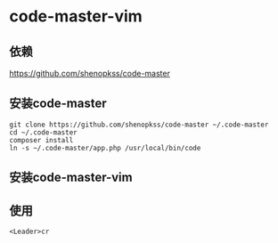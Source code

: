 # code-master-vim

## 依赖
https://github.com/shenopkss/code-master

## 安装code-master
```
git clone https://github.com/shenopkss/code-master ~/.code-master
cd ~/.code-master
composer install
ln -s ~/.code-master/app.php /usr/local/bin/code
```

## 安装code-master-vim

## 使用
```
<Leader>cr
```
